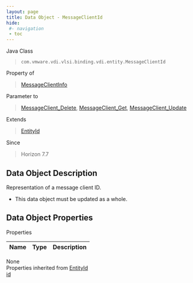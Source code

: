 ```yaml
---
layout: page
title: Data Object - MessageClientId
hide:
 #- navigation
 - toc
---
```


  
 
  



Java Class  
> `com.vmware.vdi.vlsi.binding.vdi.entity.MessageClientId`

Property of  
> [MessageClientInfo](vdi.utils.MessageClient.MessageClientInfo.md#field_detail)

Parameter to  
> [MessageClient_Delete](vdi.utils.MessageClient.md#delete), [MessageClient_Get](vdi.utils.MessageClient.md#get), [MessageClient_Update](vdi.utils.MessageClient.md#update)

Extends  
> [EntityId](vdi.EntityId.md)

Since  
> Horizon 7.7


## Data Object Description 

Representation of a message client ID. 

  * This data object must be updated as a whole.



## Data Object Properties

Properties

Name |  Type |  Description   
---|---|---  
None  
Properties inherited from [EntityId](vdi.EntityId.md)  
[id](vdi.EntityId.md#id)  
  
  

  
  
